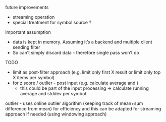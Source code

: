 
future improvements
- streaming operation
- special treatment for symbol source  ?


Important assumption
- data is kept in memory. Assuming it’s a backend and multiple client sending filter
- So can’t simply discard data - therefore single pass won’t do


TODO
- limit as post-filter approach (e.g. limit only first X result or limit only top X items per symbol)
- for z score / outlier - post input (e.g. calculate average and )
    - this could be part of the input processing -> calculate running average and stddev per symbol

outlier - uses online outlier algorithm (keeping track of mean+sum difference from mean) for efficiency 
and this can be adapted for streaming approach if needed (using windowing approach)
